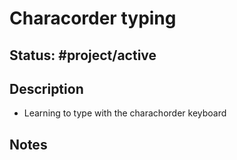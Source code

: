 # Characorder typing
## Status: #project/active
## Description
- Learning to type with the charachorder keyboard
## Notes
